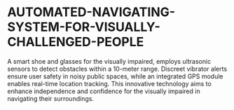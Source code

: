 # AUTOMATED-NAVIGATING-SYSTEM-FOR-VISUALLY-CHALLENGED-PEOPLE
A smart shoe and glasses for the visually impaired, employs
ultrasonic sensors to detect obstacles within a 10-meter
range. Discreet vibrator alerts ensure user safety in noisy
public spaces, while an integrated GPS module enables
real-time location tracking. This innovative technology aims
to enhance independence and confidence for the visually
impaired in navigating their surroundings.
